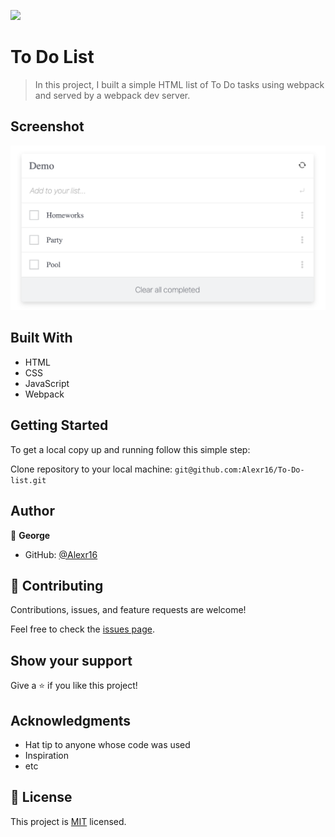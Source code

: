 ![](https://img.shields.io/badge/Microverse-blueviolet)

# To Do List

> In this project, I built a simple HTML list of To Do tasks using webpack and served by a webpack dev server.

## Screenshot

<img src="./to-do.png">

## Built With

- HTML
- CSS
- JavaScript
- Webpack
## Getting Started

To get a local copy up and running follow this simple step:

Clone repository to your local machine: `git@github.com:Alexr16/To-Do-list.git`


## Author

👤 **George**

- GitHub: [@Alexr16](https://github.com/Alexr16)


## 🤝 Contributing

Contributions, issues, and feature requests are welcome!

Feel free to check the [issues page](../../issues/).

## Show your support

Give a ⭐️ if you like this project!

## Acknowledgments

- Hat tip to anyone whose code was used
- Inspiration
- etc

## 📝 License

This project is [MIT](./MIT.md) licensed.
